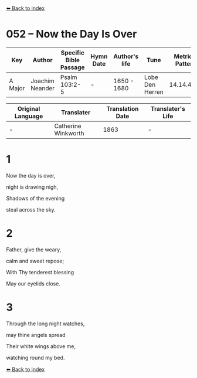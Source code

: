 [⬅️ Back to index](../README.md)

# 052 – Now the Day Is Over

Key | Author   | Specific Bible Passage     |Hymn Date |Author's life |Tune |Metrical Pattern   |Composer/Source                                                                                        
-- | --------- | ---------------------------|----------|--------------|-----|-------------------|-------------   
A Major  | Joachim Neander      | Psalm 103:2-5 | -  | 1650 - 1680 | Lobe Den Herren | 14.14.4.7.8 | Chorale Book for England, 1863 

Original Language | Translater | Translation Date   | Translater's Life     
----------------- | --------- | --------------------|-------------   
\-  | Catherine Winkworth      | 1863 | -  | 1827 - 1878 



# 1

Now the day is over,

night is drawing nigh,

Shadows of the evening

steal across the sky.



# 2

Father, give the weary,

calm and sweet repose;

With Thy tenderest blessing

May our eyelids close.



# 3

Through the long night watches,

may thine angels spread

Their white wings above me,

watching round my bed.

[⬅️ Back to index](../README.md)
